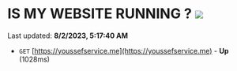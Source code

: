 # IS MY WEBSITE RUNNING ? [![](https://img.shields.io/static/v1?label=Sponsor&message=%E2%9D%A4&logo=GitHub&color=%23fe8e86)](https://github.com/sponsors/<username>)

Last updated: **8/2/2023, 5:17:40 AM**

- `GET` [https://youssefservice.me](https://youssefservice.me) - **Up** (1028ms)
